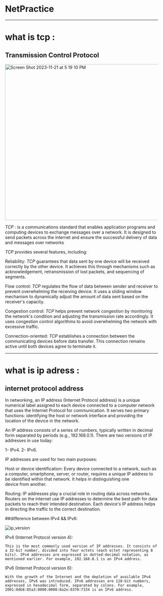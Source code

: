# NetPractice

________________________________________________________________________________________________

# what is tcp :
## Transmission Control Protocol

<img width="514" alt="Screen Shot 2023-11-21 at 5 19 10 PM" src="https://github.com/Unstablemental/NetPractice/assets/111853245/6fe48652-859a-423e-90a0-b9c351702136">

*TCP* : is a communications standard that enables application programs and computing devices to exchange messages over a network. It is designed to send packets across the internet and ensure the successful delivery of data and messages over networks

*TCP* provides several features, including:

Reliability: *TCP* guarantees that data sent by one device will be received correctly by the other device. It achieves this through mechanisms such as acknowledgement, retransmission of lost packets, and sequencing of segments.

Flow control: *TCP* regulates the flow of data between sender and receiver to prevent overwhelming the receiving device. It uses a sliding window mechanism to dynamically adjust the amount of data sent based on the receiver's capacity.

Congestion control: *TCP* helps prevent network congestion by monitoring the network's condition and adjusting the transmission rate accordingly. It uses congestion control algorithms to avoid overwhelming the network with excessive traffic.

Connection-oriented: *TCP* establishes a connection between the communicating devices before data transfer. This connection remains active until both devices agree to terminate it.

________________________________________________________________________________________________

# what is ip adress :
## internet protocol address

In networking, an IP address (Internet Protocol address) is a unique numerical label assigned to each device connected to a computer network that uses the Internet Protocol for communication. It serves two primary functions: identifying the host or network interface and providing the location of the device in the network.

An IP address consists of a series of numbers, typically written in decimal form separated by periods (e.g., 192.168.0.1). There are two versions of IP addresses in use today:

1- IPv4.
2- IPv6.

IP addresses are used for two main purposes:

Host or device identification:
Every device connected to a network, such as a computer, smartphone, server, or      router, requires a unique IP address to be identified within that network. It helps in distinguishing one     
device   from another.

Routing:
IP addresses play a crucial role in routing data across networks. Routers on the internet use IP addresses to determine the best path for data packets to reach their intended destination. Each device's IP address helps in directing the traffic to the correct destination.

##difference between IPv4 && IPv6:

![ip_version](https://github.com/Unstablemental/NetPractice/assets/111853245/6c519743-5a66-45ea-8d97-b6444a78b711)

IPv4 (Internet Protocol version 4):
```
This is the most commonly used version of IP addresses. It consists of a 32-bit number, divided into four octets (each octet representing 8 bits). IPv4 addresses are expressed in dotted-decimal notation, as mentioned earlier. For example, 192.168.0.1 is an IPv4 address.
```

IPv6 (Internet Protocol version 6): 
```
With the growth of the Internet and the depletion of available IPv4 addresses, IPv6 was introduced. IPv6 addresses are 128-bit numbers, expressed in hexadecimal form, separated by colons. For example, 2001:0db8:85a3:0000:0000:8a2e:0370:7334 is an IPv6 address.
```

